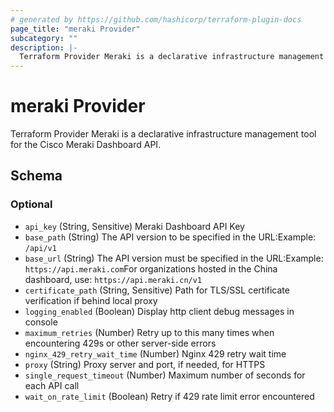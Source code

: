 ```yaml
---
# generated by https://github.com/hashicorp/terraform-plugin-docs
page_title: "meraki Provider"
subcategory: ""
description: |-
  Terraform Provider Meraki is a declarative infrastructure management tool for the Cisco Meraki Dashboard API.
---
```


# meraki Provider

Terraform Provider Meraki is a declarative infrastructure management tool for the Cisco Meraki Dashboard API.



<!-- schema generated by tfplugindocs -->
## Schema

### Optional

- `api_key` (String, Sensitive) Meraki Dashboard API Key
- `base_path` (String) The API version to be specified in the URL:Example: `/api/v1`
- `base_url` (String) The API version must be specified in the URL:Example: `https://api.meraki.com`For organizations hosted in the China dashboard, use: `https://api.meraki.cn/v1`
- `certificate_path` (String, Sensitive) Path for TLS/SSL certificate verification if behind local proxy
- `logging_enabled` (Boolean) Display http client debug messages in console
- `maximum_retries` (Number) Retry up to this many times when encountering 429s or other server-side errors
- `nginx_429_retry_wait_time` (Number) Nginx 429 retry wait time
- `proxy` (String) Proxy server and port, if needed, for HTTPS
- `single_request_timeout` (Number) Maximum number of seconds for each API call
- `wait_on_rate_limit` (Boolean) Retry if 429 rate limit error encountered
